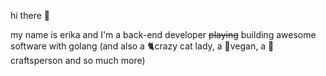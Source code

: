 hi there 👋

my name is erika and I'm a back-end developer ~~playing~~ building awesome software with golang (and also a 🐈crazy cat lady, a 🌱vegan, a 🧶craftsperson and so much more)

